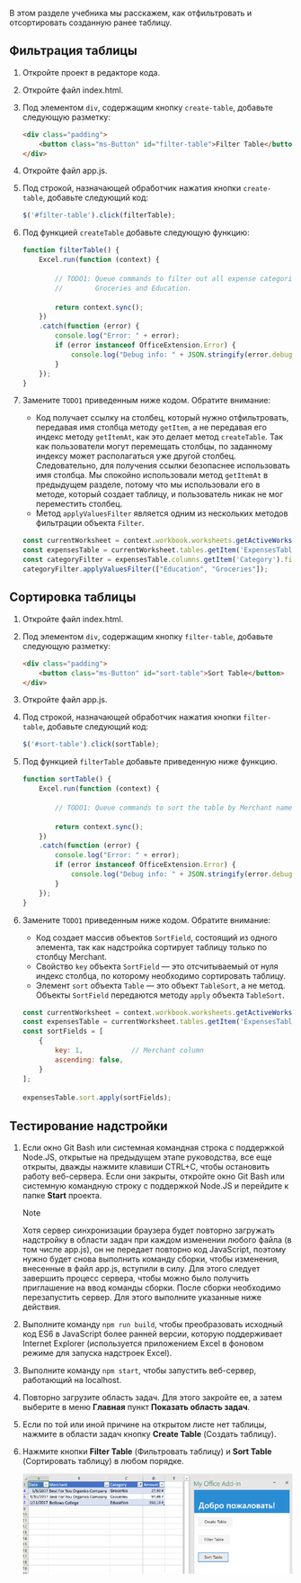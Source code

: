 В этом разделе учебника мы расскажем, как отфильтровать и отсортировать созданную ранее таблицу.

## <a name="filter-the-table"></a>Фильтрация таблицы

1. Откройте проект в редакторе кода. 
2. Откройте файл index.html.
3. Под элементом `div`, содержащим кнопку `create-table`, добавьте следующую разметку:

    ```html
    <div class="padding">            
        <button class="ms-Button" id="filter-table">Filter Table</button>            
    </div>
    ```

4. Откройте файл app.js.

5. Под строкой, назначающей обработчик нажатия кнопки `create-table`, добавьте следующий код:

    ```js
    $('#filter-table').click(filterTable);
    ```

6. Под функцией `createTable` добавьте следующую функцию:

    ```js
    function filterTable() {
        Excel.run(function (context) {
            
            // TODO1: Queue commands to filter out all expense categories except 
            //        Groceries and Education.

            return context.sync();
        })
        .catch(function (error) {
            console.log("Error: " + error);
            if (error instanceof OfficeExtension.Error) {
                console.log("Debug info: " + JSON.stringify(error.debugInfo));
            }
        });
    }
    ``` 

7. Замените `TODO1` приведенным ниже кодом. Обратите внимание:
   - Код получает ссылку на столбец, который нужно отфильтровать, передавая имя столбца методу `getItem`, а не передавая его индекс методу `getItemAt`, как это делает метод `createTable`. Так как пользователи могут перемещать столбцы, по заданному индексу может располагаться уже другой столбец. Следовательно, для получения ссылки безопаснее использовать имя столбца. Мы спокойно использовали метод `getItemAt` в предыдущем разделе, потому что мы использовали его в методе, который создает таблицу, и пользователь никак не мог переместить столбец.
   - Метод `applyValuesFilter` является одним из нескольких методов фильтрации объекта `Filter`.

    ```js
    const currentWorksheet = context.workbook.worksheets.getActiveWorksheet();
    const expensesTable = currentWorksheet.tables.getItem('ExpensesTable');
    const categoryFilter = expensesTable.columns.getItem('Category').filter;
    categoryFilter.applyValuesFilter(["Education", "Groceries"]);
    ``` 

## <a name="sort-the-table"></a>Сортировка таблицы

1. Откройте файл index.html.
2. Под элементом `div`, содержащим кнопку `filter-table`, добавьте следующую разметку:

    ```html
    <div class="padding">            
        <button class="ms-Button" id="sort-table">Sort Table</button>            
    </div>
    ```

3. Откройте файл app.js.

4. Под строкой, назначающей обработчик нажатия кнопки `filter-table`, добавьте следующий код:

    ```js
    $('#sort-table').click(sortTable);
    ```

5. Под функцией `filterTable` добавьте приведенную ниже функцию.

    ```js
    function sortTable() {
        Excel.run(function (context) {
            
            // TODO1: Queue commands to sort the table by Merchant name.

            return context.sync();
        })
        .catch(function (error) {
            console.log("Error: " + error);
            if (error instanceof OfficeExtension.Error) {
                console.log("Debug info: " + JSON.stringify(error.debugInfo));
            }
        });
    }
    ``` 

7. Замените `TODO1` приведенным ниже кодом. Обратите внимание:
   - Код создает массив объектов `SortField`, состоящий из одного элемента, так как надстройка сортирует таблицу только по столбцу Merchant.
   - Свойство `key` объекта `SortField` — это отсчитываемый от нуля индекс столбца, по которому необходимо сортировать таблицу.
   - Элемент `sort` объекта `Table` — это объект `TableSort`, а не метод. Объекты `SortField` передаются методу `apply` объекта `TableSort`.

    ```js
    const currentWorksheet = context.workbook.worksheets.getActiveWorksheet();
    const expensesTable = currentWorksheet.tables.getItem('ExpensesTable');
    const sortFields = [
        { 
            key: 1,            // Merchant column
            ascending: false,
        }
    ];

    expensesTable.sort.apply(sortFields);
    ``` 

## <a name="test-the-add-in"></a>Тестирование надстройки

1. Если окно Git Bash или системная командная строка с поддержкой Node.JS, открытые на предыдущем этапе руководства, все еще открыты, дважды нажмите клавиши CTRL+C, чтобы остановить работу веб-сервера. Если они закрыты, откройте окно Git Bash или системную командную строку с поддержкой Node.JS и перейдите к папке **Start** проекта.

     > [!NOTE]
     > Хотя сервер синхронизации браузера будет повторно загружать надстройку в области задач при каждом изменении любого файла (в том числе app.js), он не передает повторно код JavaScript, поэтому нужно будет снова выполнить команду сборки, чтобы изменения, внесенные в файл app.js, вступили в силу. Для этого следует завершить процесс сервера, чтобы можно было получить приглашение на ввод команды сборки. После сборки необходимо перезапустить сервер. Для этого выполните указанные ниже действия.

1. Выполните команду `npm run build`, чтобы преобразовать исходный код ES6 в JavaScript более ранней версии, которую поддерживает Internet Explorer (используется приложением Excel в фоновом режиме для запуска надстроек Excel).
2. Выполните команду `npm start`, чтобы запустить веб-сервер, работающий на localhost.
4. Повторно загрузите область задач. Для этого закройте ее, а затем выберите в меню **Главная** пункт **Показать область задач**.
5. Если по той или иной причине на открытом листе нет таблицы, нажмите в области задач кнопку **Create Table** (Создать таблицу). 
6. Нажмите кнопки **Filter Table** (Фильтровать таблицу) и **Sort Table** (Сортировать таблицу) в любом порядке.

    ![Учебник Excel | Фильтрация и сортировка таблицы](../images/excel-tutorial-filter-and-sort-table.png)
